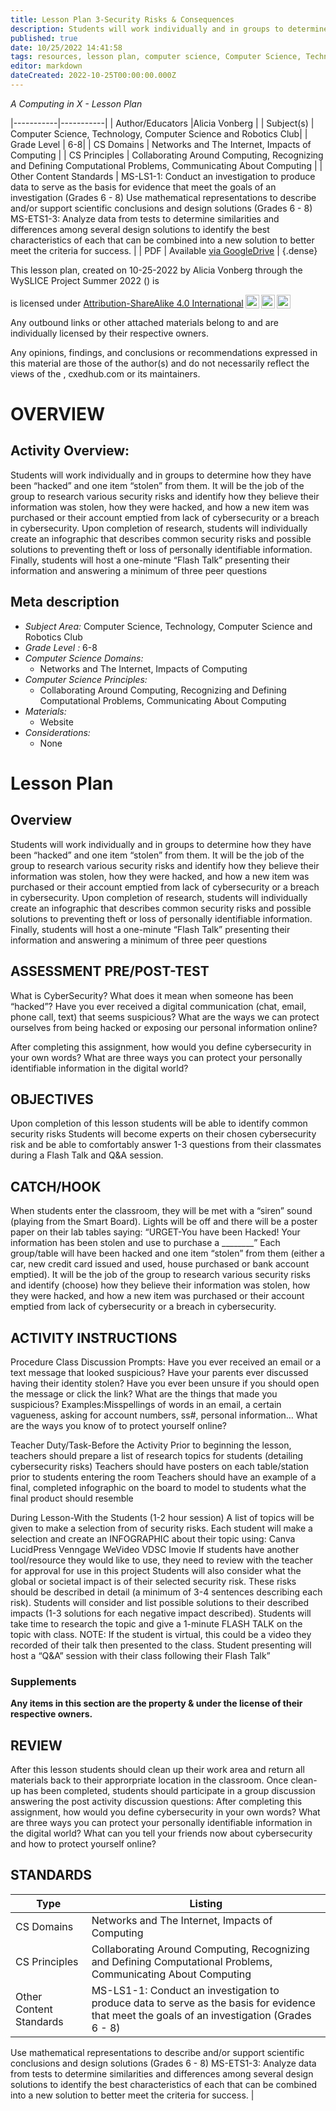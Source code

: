 ```yaml
---
title: Lesson Plan 3-Security Risks & Consequences
description: Students will work individually and in groups to determine how they have been “hacked” and one item “stolen” from them. It will be the job of the group to research various security risks and identify how they believe their information was stolen, how they were hacked, and how a new item was purchased or their account emptied from lack of cybersecurity or a breach in cybersecurity. Upon completion of research, students will individually create an infographic that describes common security risks and possible solutions to preventing theft or loss of personally identifiable information. Finally, students will host a one-minute “Flash Talk” presenting their information and answering a minimum of three peer questions
published: true
date: 10/25/2022 14:41:58
tags: resources, lesson plan, computer science, Computer Science, Technology, Computer Science and Robotics Club 
editor: markdown
dateCreated: 2022-10-25T00:00:00.000Z
---
```

*A Computing in X - Lesson Plan*

|-----------|-----------|
| Author/Educators |Alicia Vonberg |
| Subject(s) | Computer Science, Technology, Computer Science and Robotics Club|
| Grade Level | 6-8|
| CS Domains | Networks and The Internet, Impacts of Computing |
| CS Principles | Collaborating Around Computing, Recognizing and Defining Computational Problems, Communicating About Computing |
| Other Content Standards | MS-LS1-1: Conduct an investigation to produce data to serve as the basis for evidence that meet the goals of an investigation (Grades 6 - 8)
Use mathematical representations to describe and/or support scientific conclusions and design solutions (Grades 6 - 8)
MS-ETS1-3: Analyze data from tests to determine similarities and differences among several design solutions to identify the best characteristics of each that can be combined into a new solution to better meet the criteria for success. | 
| PDF | Available [via GoogleDrive]() |
{.dense}






This lesson plan, created on 10-25-2022 by Alicia Vonberg through the  WySLICE Project Summer 2022 () is  <p xmlns:cc="http://creativecommons.org/ns#" >  is licensed under <a href="http://creativecommons.org/licenses/by-sa/4.0/?ref=chooser-v1" target="_blank" rel="license noopener noreferrer" style="display:inline-block;">Attribution-ShareAlike 4.0 International<img style="height:22px!important;margin-left:3px;vertical-align:text-bottom;" src="https://mirrors.creativecommons.org/presskit/icons/cc.svg?ref=chooser-v1"><img style="height:22px!important;margin-left:3px;vertical-align:text-bottom;" src="https://mirrors.creativecommons.org/presskit/icons/by.svg?ref=chooser-v1"><img style="height:22px!important;margin-left:3px;vertical-align:text-bottom;" src="https://mirrors.creativecommons.org/presskit/icons/sa.svg?ref=chooser-v1"></a></p>


Any outbound links or other attached materials belong to and are individually licensed by their respective owners. 


Any opinions, findings, and conclusions or recommendations expressed in this material are those of the author(s) and do not necessarily reflect the views of the , cxedhub.com or its maintainers.


# OVERVIEW
## Activity Overview:  
Students will work individually and in groups to determine how they have been “hacked” and one item “stolen” from them. It will be the job of the group to research various security risks and identify how they believe their information was stolen, how they were hacked, and how a new item was purchased or their account emptied from lack of cybersecurity or a breach in cybersecurity. Upon completion of research, students will individually create an infographic that describes common security risks and possible solutions to preventing theft or loss of personally identifiable information. Finally, students will host a one-minute “Flash Talk” presenting their information and answering a minimum of three peer questions
## Meta description
+ *Subject Area:* Computer Science, Technology, Computer Science and Robotics Club 
+ *Grade Level :* 6-8 
+ *Computer Science Domains:*
   + Networks and The Internet, Impacts of Computing
+ *Computer Science Principles:*
   + Collaborating Around Computing, Recognizing and Defining Computational Problems, Communicating About Computing
+ *Materials:* 
   + Website
+ *Considerations:*
   + None


# Lesson Plan
## Overview
Students will work individually and in groups to determine how they have been “hacked” and one item “stolen” from them. It will be the job of the group to research various security risks and identify how they believe their information was stolen, how they were hacked, and how a new item was purchased or their account emptied from lack of cybersecurity or a breach in cybersecurity. Upon completion of research, students will individually create an infographic that describes common security risks and possible solutions to preventing theft or loss of personally identifiable information. Finally, students will host a one-minute “Flash Talk” presenting their information and answering a minimum of three peer questions
## ASSESSMENT PRE/POST-TEST
What is CyberSecurity?
What does it mean when someone has been “hacked”?
Have you ever received a digital communication (chat, email, phone call, text) that seems suspicious?
What are the ways we can protect ourselves from being hacked or exposing our personal information online?


After completing this assignment, how would you define cybersecurity in your own words?
What are three ways you can protect your personally identifiable information in the digital world?
## OBJECTIVES
Upon completion of this lesson students will be able to identify common security risks
Students will become experts on their chosen cybersecurity risk and be able to comfortably answer 1-3 questions from their classmates during a Flash Talk and Q&A session.


## CATCH/HOOK
When students enter the classroom, they will be met with a “siren” sound (playing from the Smart Board). Lights will be off and there will be a poster paper on their lab tables saying: “URGET-You have been Hacked! Your information has been stolen and use to purchase a ________”
Each group/table will have been hacked and one item “stolen” from them (either a car, new credit card issued and used, house purchased or bank account emptied). It will be the job of the group to research various security risks and identify (choose) how they believe their information was stolen, how they were hacked, and how a new item was purchased or their account emptied from lack of cybersecurity or a breach in cybersecurity.


## ACTIVITY INSTRUCTIONS
Procedure
Class Discussion Prompts:
Have you ever received an email or a text message that looked suspicious? 
Have your parents ever discussed having their identity stolen?
Have you ever been unsure if you should open the message or click the link? 
What are the things that made you suspicious? 
Examples:Misspellings of words in an email, a certain vagueness, asking for account numbers, ss#, personal information…
What are the ways you know of to protect yourself online?


Teacher Duty/Task-Before the Activity
Prior to beginning the lesson, teachers should prepare a list of research topics for students (detailing cybersecurity risks)
Teachers should have posters on each table/station prior to students entering the room
Teachers should have an example of a final, completed infographic on the board to model to students what the final product should resemble


During Lesson-With the Students (1-2 hour session)
A list of topics will be given to make a selection from of security risks. 
Each student will make a selection and create an INFOGRAPHIC about their topic using:
Canva
LucidPress
Venngage
WeVideo
 VDSC
Imovie
If students have another tool/resource they would like to use, they need to review with the teacher for approval for use in this project
Students  will also consider what the global or societal impact is of their selected security risk. These risks should be described in detail (a minimum of 3-4 sentences describing each risk).
Students will consider and list possible solutions to their described impacts (1-3 solutions for each negative impact described).
Students will take time to research the topic and give a 1-minute FLASH TALK on the topic with class.
NOTE: If the student is virtual, this could be a video they recorded of their talk then presented to the class.
Student presenting will host a “Q&A” session with their class following their Flash Talk”


### Supplements
**Any items in this section are the property & under the license of their respective owners.**






## REVIEW
After this lesson students should clean up their work area and return all materials back to their approrpriate location in the classroom.
Once clean-up has been completed, students should participate in a group discussion answering the post activity discussion questions:
After completing this assignment, how would you define cybersecurity in your own words?
What are three ways you can protect your personally identifiable information in the digital world?
What can you tell your friends now about cybersecurity and how to protect yourself online?
## STANDARDS        
| Type | Listing | 
|-----------|-----------|
| CS Domains  | Networks and The Internet, Impacts of Computing|
| CS Principles   | Collaborating Around Computing, Recognizing and Defining Computational Problems, Communicating About Computing|
| Other Content Standards | MS-LS1-1: Conduct an investigation to produce data to serve as the basis for evidence that meet the goals of an investigation (Grades 6 - 8)
Use mathematical representations to describe and/or support scientific conclusions and design solutions (Grades 6 - 8)
MS-ETS1-3: Analyze data from tests to determine similarities and differences among several design solutions to identify the best characteristics of each that can be combined into a new solution to better meet the criteria for success.  |